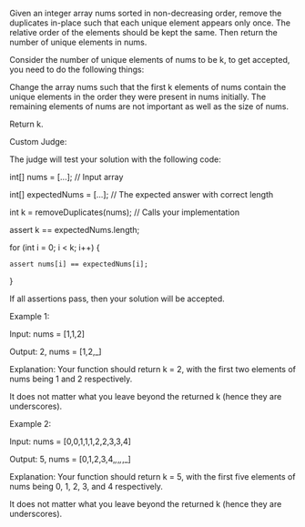 Given an integer array nums sorted in non-decreasing order, remove the duplicates in-place such that each unique element appears only once. The relative order of the elements should be kept the same. Then return the number of unique elements in nums.


Consider the number of unique elements of nums to be k, to get accepted, you need to do the following things:


Change the array nums such that the first k elements of nums contain the unique elements in the order they were present in nums initially. The remaining elements of nums are not important as well as the size of nums.

Return k.

Custom Judge:


The judge will test your solution with the following code:


int[] nums = [...]; // Input array

int[] expectedNums = [...]; // The expected answer with correct length


int k = removeDuplicates(nums); // Calls your implementation


assert k == expectedNums.length;

for (int i = 0; i < k; i++) {

    assert nums[i] == expectedNums[i];

}

If all assertions pass, then your solution will be accepted.

 


Example 1:


Input: nums = [1,1,2]

Output: 2, nums = [1,2,_]

Explanation: Your function should return k = 2, with the first two elements of nums being 1 and 2 respectively.

It does not matter what you leave beyond the returned k (hence they are underscores).

Example 2:


Input: nums = [0,0,1,1,1,2,2,3,3,4]

Output: 5, nums = [0,1,2,3,4,_,_,_,_,_]

Explanation: Your function should return k = 5, with the first five elements of nums being 0, 1, 2, 3, and 4 respectively.

It does not matter what you leave beyond the returned k (hence they are underscores).

